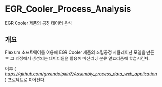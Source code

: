 # EGR_Cooler_Process_Analysis
EGR Cooler 제품의 공정 데이터 분석


## 개요

Flexsim 소프트웨어를 이용해 EGR Cooler 제품의 조립공정 시뮬레이션 모델을 만든 후 그 과정에서 생성되는 데이터들을 활용해 머신러닝 분류 알고리즘에 학습시킨다.

이후 ( _https://github.com/greendolphin7/Assembly_process_data_web_application_ ) 프로젝트로 이어진다.
